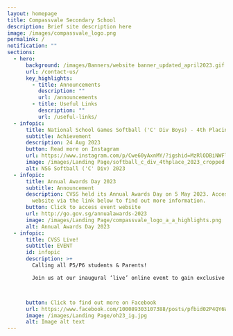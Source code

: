 ```yaml
---
layout: homepage
title: Compassvale Secondary School
description: Brief site description here
image: /images/compassvale_logo.png
permalink: /
notification: ""
sections:
  - hero:
      background: /images/Banners/website banner_updated_april2023.gif
      url: /contact-us/
      key_highlights:
        - title: Announcements
          description: ""
          url: /announcements
        - title: Useful Links
          description: ""
          url: /useful-links/
  - infopic:
      title: National School Games Softball ('C' Div Boys) - 4th Placing
      subtitle: Achievement
      description: 24 Aug 2023
      button: Read more on Instagram
      url: https://www.instagram.com/p/Cwe60yAxnMY/?igshid=MzRlODBiNWFlZA==
      image: /images/Landing Page/softball_c_div_4thplace_2023_cropped.jpeg
      alt: NSG Softball ('C' Div) 2023
  - infopic:
      title: Annual Awards Day 2023
      subtitle: Announcement
      description: CVSS held its Annual Awards Day on 5 May 2023. Access the event
        website via the link below to find out more information.
      button: Click to access event website
      url: http://go.gov.sg/annualawards-2023
      image: /images/Landing Page/compassvale_logo_a_a_highlights.png
      alt: Annual Awards Day 2023
  - infopic:
      title: CVSS Live!
      subtitle: EVENT
      id: infopic
      description: >+
        Calling all P5/P6 students & Parents! 

        Join us at our inaugural ‘live’ online event to gain exclusive insights on the Compassvale Experience.



      button: Click to find out more on Facebook
      url: https://www.facebook.com/100089303107388/posts/pfbid02P4QY6WuGytG3oKGjXyaSZiqPdysWTSa5rxt6D2cQ9cs8xLcuCBXkoX97jS32GqbVl/?mibextid=cr9u03
      image: /images/Landing Page/oh23_ig.jpg
      alt: Image alt text
---
```

